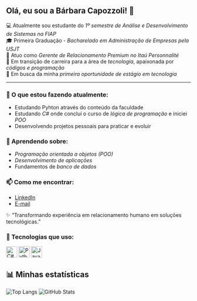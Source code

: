 ## Olá, eu sou a Bárbara Capozzoli! 👋  

💻 Atualmente sou estudante do *1º semestre de Análise e Desenvolvimento de Sistemas na FIAP*  
🎓 Primeira Graduação - *Bacharelado em Administração de Empresas pela USJT*  
🏦 Atuo como *Gerente de Relacionamento Premium no Itaú Personnalité*  
🚀 Em transição de carreira para a área de *tecnologia*, apaixonada por *códigos e programação*  
🌱 Em busca da minha *primeira oportunidade de estágio em tecnologia*  

---

### 🔭 O que estou fazendo atualmente:
- Estudando Pyhton através do conteúdo da faculdade
- Estudando *C#* onde concluí o curso de *lógica de programação* e iniciei *POO*
- Desenvolvendo projetos pessoais para praticar e evoluir  

### 🌱 Aprendendo sobre:
- *Programação orientada a objetos (POO)*  
- *Desenvolvimento de aplicações*  
- Fundamentos de *banco de dados*  

### 📫 Como me encontrar:
- [LinkedIn](https://www.linkedin.com/in/barbara-capozzoli)  
- [E-mail](mailto:barbaracapozzoli4@gmail.com)  

✨ “Transformando experiência em relacionamento humano em soluções tecnológicas.”

### 🚀 Tecnologias que uso:

<div style="text-align: left;">
<img src="https://cdn-icons-png.flaticon.com/128/381/381704.png" alt="C#" width="30"/>
<img src="https://cdn-icons-png.flaticon.com/128/3098/3098090.png" alt="Python" width="30"/>
<img src="https://cdn-icons-png.flaticon.com/128/1199/1199124.png" alt="Javascript" width="30"/>
</div>


## 📊 Minhas estatísticas

![Top Langs](https://github-readme-stats.vercel.app/api/top-langs/?username=barbaracapozzoli&layout=compact&theme=rose_pine&hide=jupyter%20notebook,html,css)
![GitHub Stats](https://github-readme-stats.vercel.app/api?username=barbaracapozzoli&show_icons=true&theme=rose_pine)
